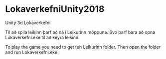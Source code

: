 # LokaverkefniUnity2018
Unity 3d Lokaverkefni


Til að spila leikinn þarf að ná í Leikurinn möppuna.  Svo þarf bara að opna Lokaverkefni.exe til að keyra leikinn

To play the game you need to get teh Leikurinn folder. Then open the folder and run Lokaverkefni.exe
